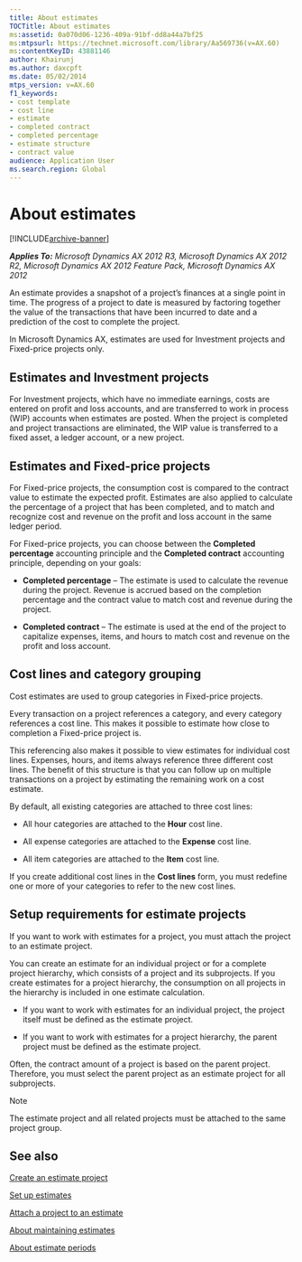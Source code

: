 ```yaml
---
title: About estimates
TOCTitle: About estimates
ms:assetid: 0a070d06-1236-409a-91bf-dd8a44a7bf25
ms:mtpsurl: https://technet.microsoft.com/library/Aa569736(v=AX.60)
ms:contentKeyID: 43881146
author: Khairunj
ms.author: daxcpft
ms.date: 05/02/2014
mtps_version: v=AX.60
f1_keywords:
- cost template
- cost line
- estimate
- completed contract
- completed percentage
- estimate structure
- contract value
audience: Application User
ms.search.region: Global
---
```


# About estimates 


[!INCLUDE[archive-banner](includes/archive-banner.md)]


_**Applies To:** Microsoft Dynamics AX 2012 R3, Microsoft Dynamics AX 2012 R2, Microsoft Dynamics AX 2012 Feature Pack, Microsoft Dynamics AX 2012_

An estimate provides a snapshot of a project’s finances at a single point in time. The progress of a project to date is measured by factoring together the value of the transactions that have been incurred to date and a prediction of the cost to complete the project.

In Microsoft Dynamics AX, estimates are used for Investment projects and Fixed-price projects only.

## Estimates and Investment projects

For Investment projects, which have no immediate earnings, costs are entered on profit and loss accounts, and are transferred to work in process (WIP) accounts when estimates are posted. When the project is completed and project transactions are eliminated, the WIP value is transferred to a fixed asset, a ledger account, or a new project.

## Estimates and Fixed-price projects

For Fixed-price projects, the consumption cost is compared to the contract value to estimate the expected profit. Estimates are also applied to calculate the percentage of a project that has been completed, and to match and recognize cost and revenue on the profit and loss account in the same ledger period.

For Fixed-price projects, you can choose between the **Completed percentage** accounting principle and the **Completed contract** accounting principle, depending on your goals:

  - **Completed percentage** – The estimate is used to calculate the revenue during the project. Revenue is accrued based on the completion percentage and the contract value to match cost and revenue during the project.

  - **Completed contract** – The estimate is used at the end of the project to capitalize expenses, items, and hours to match cost and revenue on the profit and loss account.

## Cost lines and category grouping

Cost estimates are used to group categories in Fixed-price projects.

Every transaction on a project references a category, and every category references a cost line. This makes it possible to estimate how close to completion a Fixed-price project is.

This referencing also makes it possible to view estimates for individual cost lines. Expenses, hours, and items always reference three different cost lines. The benefit of this structure is that you can follow up on multiple transactions on a project by estimating the remaining work on a cost estimate.

By default, all existing categories are attached to three cost lines:

  - All hour categories are attached to the **Hour** cost line.

  - All expense categories are attached to the **Expense** cost line.

  - All item categories are attached to the **Item** cost line.

If you create additional cost lines in the **Cost lines** form, you must redefine one or more of your categories to refer to the new cost lines.

## Setup requirements for estimate projects

If you want to work with estimates for a project, you must attach the project to an estimate project.

You can create an estimate for an individual project or for a complete project hierarchy, which consists of a project and its subprojects. If you create estimates for a project hierarchy, the consumption on all projects in the hierarchy is included in one estimate calculation.

  - If you want to work with estimates for an individual project, the project itself must be defined as the estimate project.

  - If you want to work with estimates for a project hierarchy, the parent project must be defined as the estimate project.

Often, the contract amount of a project is based on the parent project. Therefore, you must select the parent project as an estimate project for all subprojects.


> [!NOTE]
> <P>The estimate project and all related projects must be attached to the same project group.</P>



## See also

[Create an estimate project](create-an-estimate-project.md)

[Set up estimates](set-up-estimates.md)

[Attach a project to an estimate](attach-a-project-to-an-estimate.md)

[About maintaining estimates](about-maintaining-estimates.md)

[About estimate periods](about-estimate-periods.md)

  


